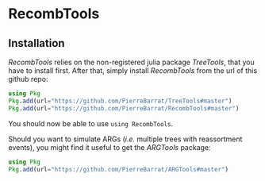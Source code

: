 # RecombTools

## Installation

*RecombTools* relies on the non-registered julia package *TreeTools*, that you have to install first. 
  After that, simply install *RecombTools* from the url of this github repo: 
```julia
using Pkg
Pkg.add(url="https://github.com/PierreBarrat/TreeTools#master")
Pkg.add(url="https://github.com/PierreBarrat/RecombTools#master")
```

You should now be able to use `using RecombTools`. 

Should you want to simulate ARGs (*i.e.* multiple trees with reassortment events), you might find it useful to get the *ARGTools* package: 
```julia
using Pkg
Pkg.add(url="https://github.com/PierreBarrat/ARGTools#master")
```